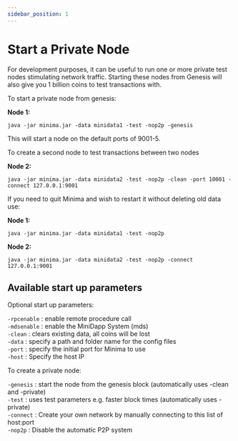 ```yaml
---
sidebar_position: 1
---
```


# Start a Private Node

For development purposes, it can be useful to run one or more private test nodes stimulating network traffic. Starting these nodes from Genesis will also give you 1 billion coins to test transactions with. 

To start a private node from genesis:

**Node 1:**

```
java -jar minima.jar -data minidata1 -test -nop2p -genesis
```

This will start a node on the default ports of 9001-5. 


To create a second node to test transactions between two nodes

**Node 2:**

```
java -jar minima.jar -data minidata2 -test -nop2p -clean -port 10001 -connect 127.0.0.1:9001
```

If you need to quit Minima and wish to restart it without deleting old data use:

**Node 1:**

```
java -jar minima.jar -data minidata1 -test -nop2p
```
**Node 2:**
```
java -jar minima.jar -data minidata2 -test -nop2p -connect 127.0.0.1:9001
```

## Available start up parameters

Optional start up parameters:<br/>

`-rpcenable` : enable remote procedure call<br/>
`-mdsenable` : enable the MiniDapp System (mds)<br/>
`-clean` : clears existing data, all coins will be lost <br/>
`-data` : specify a path and folder name for the config files<br/>
`-port` : specify the initial port for Minima to use<br/>
`-host` : Specify the host IP<br/>


To create a private node:<br/>

`-genesis` : start the node from the genesis block (automatically uses -clean and -private)<br/>
`-test` : uses test parameters e.g. faster block times (automatically uses -private)<br/>
`-connect` : Create your own network by manually connecting to this list of host:port<br/>
`-nop2p` : Disable the automatic P2P system<br/>